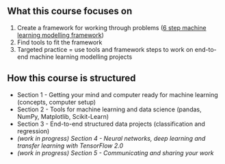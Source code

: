 
## What this course focuses on

1. Create a framework for working through problems ([6 step machine learning modelling framework](https://github.com/mrdbourke/zero-to-mastery-ml/blob/master/section-1-getting-ready-for-machine-learning/a-6-step-framework-for-approaching-machine-learning-projects.md))
2. Find tools to fit the framework
3. Targeted practice = use tools and framework steps to work on end-to-end machine learning modelling projects 

## How this course is structured 

* Section 1 - Getting your mind and computer ready for machine learning (concepts, computer setup)
* Section 2 - Tools for machine learning and data science (pandas, NumPy, Matplotlib, Scikit-Learn)
* Section 3 - End-to-end structured data projects (classification and regression)
* *(work in progress) Section 4 - Neural networks, deep learning and transfer learning with TensorFlow 2.0*
* *(work in progress) Section 5 - Communicating and sharing your work*
